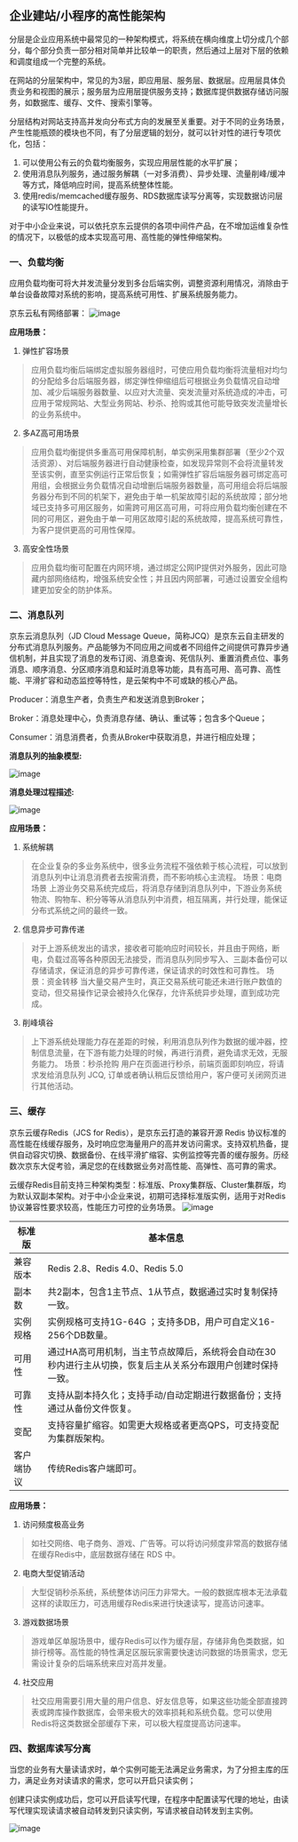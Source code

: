 ## 企业建站/小程序的高性能架构
分层是企业应用系统中最常见的一种架构模式，将系统在横向维度上切分成几个部分，每个部分负责一部分相对简单并比较单一的职责，然后通过上层对下层的依赖和调度组成一个完整的系统。

在网站的分层架构中，常见的为3层，即应用层、服务层、数据层。应用层具体负责业务和视图的展示；服务层为应用层提供服务支持；数据库提供数据存储访问服务，如数据库、缓存、文件、搜索引擎等。

分层结构对网站支持高并发向分布式方向的发展至关重要。对于不同的业务场景，产生性能瓶颈的模块也不同，有了分层逻辑的划分，就可以针对性的进行专项优化，包括：
1. 可以使用公有云的负载均衡服务，实现应用层性能的水平扩展；
2. 使用消息队列服务，通过服务解耦（一对多消费）、异步处理、流量削峰/缓冲等方式，降低响应时间，提高系统整体性能。
3. 使用redis/memcached缓存服务、RDS数据库读写分离等，实现数据访问层的读写IO性能提升。

对于中小企业来说，可以依托京东云提供的各项中间件产品，在不增加运维复杂性的情况下，以极低的成本实现高可用、高性能的弹性伸缩架构。

### 一、负载均衡
应用负载均衡可将大并发流量分发到多台后端实例，调整资源利用情况，消除由于单台设备故障对系统的影响，提高系统可用性、扩展系统服务能力。

京东云私有网络部署：
![image](../../../../image/Networking/ALB/ALB-001.png)

**应用场景：**

1. 弹性扩容场景
  > 应用负载均衡后端绑定虚拟服务器组时，可使应用负载均衡将流量相对均匀的分配给多台后端服务器，绑定弹性伸缩组后可根据业务负载情况自动增加、减少后端服务器数量、以应对大流量、突发流量对系统造成的冲击，可应用于常规网站、大型业务网站、秒杀、抢购或其他可能导致突发流量增长的业务系统中。
2. 多AZ高可用场景
  > 应用负载均衡提供多重高可用保障机制，单实例采用集群部署（至少2个双活资源）、对后端服务器进行自动健康检查，如发现异常则不会将流量转发至该实例，直至实例运行正常后恢复；如需弹性扩容后端服务器可绑定高可用组，会根据业务负载情况自动增删后端服务器数量，高可用组会将后端服务器分布到不同的机架下，避免由于单一机架故障引起的系统故障；部分地域已支持多可用区服务，如需跨可用区高可用，可将应用负载均衡创建在不同的可用区，避免由于单一可用区故障引起的系统故障，提高系统可靠性，为客户提供更高的可用性保障。
3. 高安全性场景
  > 应用负载均衡可配置在内网环境，通过绑定公网IP提供对外服务，因此可隐藏内部网络结构，增强系统安全性；并且因内网部署，可通过设置安全组构建更加安全的防护体系。

### 二、消息队列

京东云消息队列（JD Cloud Message Queue，简称JCQ）是京东云自主研发的分布式消息队列服务。产品能够为不同应用之间或者不同组件之间提供可靠异步通信机制，并且实现了消息的发布订阅、消息查询、死信队列、重置消费点位、事务消息、顺序消息、分区顺序消息和延时消息等功能，具有高可用、高可靠、高性能、平滑扩容和动态监控等特性，是云架构中不可或缺的核心产品。

Producer：消息生产者，负责生产和发送消息到Broker；

Broker：消息处理中心，负责消息存储、确认、重试等；包含多个Queue；

Consumer：消息消费者，负责从Broker中获取消息，并进行相应处理；

**消息队列的抽象模型:**

![image](../../../../image/Best-Practice/Cloud/message-queue-model.png)

**消息处理过程描述:**

![image](../../../../image/Best-Practice/Cloud/message-queue-process.png)

**应用场景：**

1. 系统解耦
  > 在企业复杂的多业务系统中，很多业务流程不强依赖于核心流程，可以放到消息队列中让消息消费者去按需消费，而不影响核心主流程。 场景：电商场景 上游业务交易系统完成后，将消息存储到消息队列中，下游业务系统物流、购物车、积分等等从消息队列中消费，相互隔离，并行处理，能保证分布式系统之间的最终一致。
2. 信息异步可靠传递
  > 对于上游系统发出的请求，接收者可能响应时间较长，并且由于网络，断电，负载过高等各种原因无法接受，而消息队列同步写入、三副本备份可以存储请求，保证消息的异步可靠传递，保证请求的时效性和可靠性。 场景：资金转移 当大量交易产生时，真正交易系统可能还未进行账户数值的变动，但交易操作记录会被持久化保存，允许系统异步处理，直到成功完成。
3. 削峰填谷
  > 上下游系统处理能力存在差距的时候，利用消息队列作为数据的缓冲器，控制信息流量，在下游有能力处理的时候，再进行消费，避免请求无效，无服务能力。 场景：秒杀抢购 用户在页面进行秒杀，前端页面即刻响应，将请求发给消息队列 JCQ, 订单或者确认稍后反馈给用户，客户便可关闭网页进行其他活动。

### 三、缓存

京东云缓存Redis（JCS for Redis），是京东云打造的兼容开源 Redis 协议标准的高性能在线缓存服务，及时响应您海量用户的高并发访问需求。支持双机热备，提供自动容灾切换、数据备份、在线平滑扩缩容、实例监控等完善的缓存服务。历经数次京东大促考验，满足您的在线数据业务对高性能、高弹性、高可靠的需求。

云缓存Redis目前支持三种架构类型：标准版、Proxy集群版、Cluster集群版，均为默认双副本架构。对于中小企业来说，初期可选择标准版实例，适用于对Redis协议兼容性要求较高，性能压力可控的业务场景。
![image](../../../../image/Redis/Features-1.png)

| 标准版 | 基本信息 |
|  ----  | ----  |
| 兼容版本 | Redis 2.8、Redis 4.0、Redis 5.0 |
| 副本数 | 共2副本，包含1主节点、1从节点，数据通过实时复制保持一致。|
| 实例规格 | 实例规格可支持1G-64G ；支持多DB，用户可自定义16-256个DB数量。 |
| 可用性 | 通过HA高可用机制，当主节点故障后，系统将会自动在30秒内进行主从切换，恢复后主从关系分布跟用户创建时保持一致。 |
| 可靠性 | 支持从副本持久化；支持手动/自动定期进行数据备份；支持通过从备份文件恢复。 |
| 变配 | 支持容量扩缩容。如需更大规格或者更高QPS，可支持变配为集群版架构。 |
| 客户端协议 | 传统Redis客户端即可。 |

**应用场景：**

1. 访问频度极高业务
  > 如社交网络、电子商务、游戏、广告等。可以将访问频度非常高的数据存储在缓存Redis中，底层数据存储在 RDS 中。
2. 电商大型促销活动
  > 大型促销秒杀系统，系统整体访问压力非常大。一般的数据库根本无法承载这样的读取压力，可选用缓存Redis来进行快速读写，提高访问速率。
3. 游戏数据场景
  > 游戏单区单服场景中，缓存Redis可以作为缓存层，存储非角色类数据，如排行榜等。高性能的特性满足区服玩家需要快速访问数据的场景需求，您无需设计复杂的后端系统来应对高并发量。
4. 社交应用
  > 社交应用需要引用大量的用户信息、好友信息等，如果这些功能全部直接跨表或跨库操作数据库，会带来极大的效率损耗和系统负载。您可以使用Redis将这类数据全部缓存下来，可以极大程度提高访问速率。

### 四、数据库读写分离

当您的业务有大量读请求时，单个实例可能无法满足业务需求，为了分担主库的压力，满足业务对读请求的需求，您可以开启只读实例；

创建只读实例成功后，您可以开启读写代理，在程序中配置读写代理的地址，由读写代理实现读请求被自动转发到只读实例，写请求被自动转发到主实例。

![image](../../../../image/RDS/ReadWriteProxy-arch.png)
